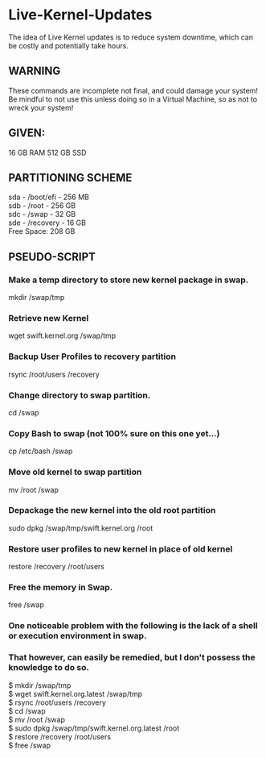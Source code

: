 # Live-Kernel-Updates
The idea of Live Kernel updates is to reduce system downtime, which can be costly and potentially take hours.  

## WARNING  
These commands are incomplete not final, and could damage your system!  
Be mindful to not use this unless doing so in a Virtual Machine, so as not to wreck your system!

## GIVEN: 
16 GB RAM
512 GB SSD

## PARTITIONING SCHEME
sda - /boot/efi - 256 MB  
sdb - /root - 256 GB  
sdc - /swap - 32 GB  
sde - /recovery - 16 GB  
Free Space: 208 GB  

## PSEUDO-SCRIPT
### Make a temp directory to store new kernel package in swap.  
mkdir /swap/tmp  

### Retrieve new Kernel  
wget swift.kernel.org /swap/tmp  

### Backup User Profiles to recovery partition  
rsync /root/users /recovery  

### Change directory to swap partition.  
cd /swap  

### Copy Bash to swap (not 100% sure on this one yet...)
cp /etc/bash /swap  

### Move old kernel to swap partition  
mv /root /swap  

### Depackage the new kernel into the old root partition  
sudo dpkg /swap/tmp/swift.kernel.org /root  

### Restore user profiles to new kernel in place of old kernel  
restore /recovery /root/users  

### Free the memory in Swap.  
free /swap  

### One noticeable problem with the following is the lack of a shell or execution environment in swap.  
### That however, can easily be remedied, but I don't possess the knowledge to do so.  

$ mkdir /swap/tmp  
$ wget swift.kernel.org.latest /swap/tmp  
$ rsync /root/users /recovery  
$ cd /swap  
$ mv /root /swap  
$ sudo dpkg /swap/tmp/swift.kernel.org.latest /root  
$ restore /recovery /root/users  
$ free /swap  
